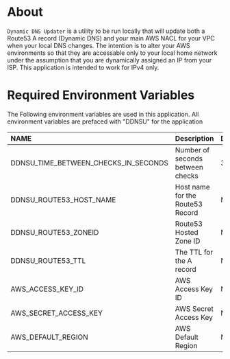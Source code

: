 
# About
`Dynamic DNS Updater` is a utility to be run locally that will update both a Route53 A record (Dynamic DNS) and your main AWS NACL for your VPC when your local DNS changes. The intention is to alter your AWS environments so that they are accessable only to your local home network under the assumption that you are dynamically assigned an IP from your ISP.  This application is intended to work for IPv4 only.

# Required Environment Variables

The Following environment variables are used in this application.  All environment variables are prefaced with "DDNSU" for the application

| NAME                                | Description                          | Default |
| :----------------                   | :------                              | :---- |
| DDNSU_TIME_BETWEEN_CHECKS_IN_SECONDS|   Number of seconds between checks   | 300 |
| DDNSU_ROUTE53_HOST_NAME             |   Host name for the Route53 Record   | N/A |
| DDNSU_ROUTE53_ZONEID                |   Route53 Hosted Zone ID             | N/A |
| DDNSU_ROUTE53_TTL                   |   The TTL for the A record           | N/A |
| AWS_ACCESS_KEY_ID                   |   AWS Access Key ID                  | N/A |
| AWS_SECRET_ACCESS_KEY               |   AWS Secret Access Key              | N/A |
| AWS_DEFAULT_REGION                  |   AWS Default Region                 | N/A |
